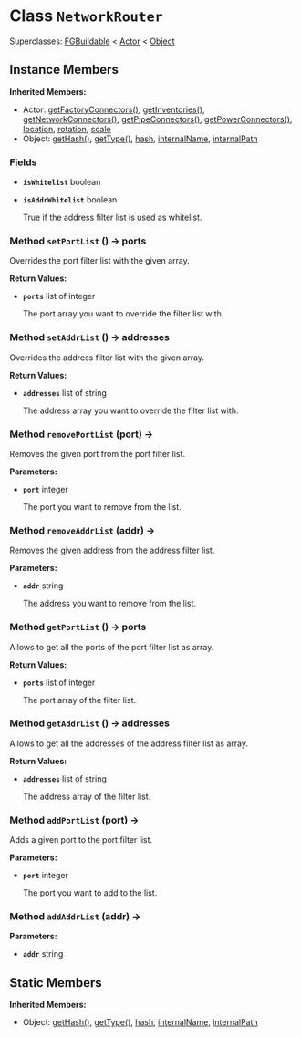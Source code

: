 # Class <code>NetworkRouter</code>

Superclasses: <a href="FGBuildable.md">FGBuildable</a> < <a href="Actor.md">Actor</a> < <a href="Object.md">Object</a>


## Instance Members
<b>Inherited Members:</b>
- Actor: <a href="Actor.md#getFactoryConnectors">getFactoryConnectors()</a>, <a href="Actor.md#getInventories">getInventories()</a>, <a href="Actor.md#getNetworkConnectors">getNetworkConnectors()</a>, <a href="Actor.md#getPipeConnectors">getPipeConnectors()</a>, <a href="Actor.md#getPowerConnectors">getPowerConnectors()</a>, <a href="Actor.md#location">location</a>, <a href="Actor.md#rotation">rotation</a>, <a href="Actor.md#scale">scale</a>
- Object: <a href="Object.md#getHash">getHash()</a>, <a href="Object.md#getType">getType()</a>, <a href="Object.md#hash">hash</a>, <a href="Object.md#internalName">internalName</a>, <a href="Object.md#internalPath">internalPath</a>
### Fields
- <code><b>isWhitelist</b></code> boolean

  
- <code><b>isAddrWhitelist</b></code> boolean

  True if the address filter list is used as whitelist.
### Method <code>setPortList</code> () → ports
Overrides the port filter list with the given array.

<b>Return Values:</b>

- <code><b>ports</b></code> list of integer

  The port array you want to override the filter list with.
### Method <code>setAddrList</code> () → addresses
Overrides the address filter list with the given array.

<b>Return Values:</b>

- <code><b>addresses</b></code> list of string

  The address array you want to override the filter list with.
### Method <code>removePortList</code> (port) → 
Removes the given port from the port filter list.

<b>Parameters:</b>

- <code><b>port</b></code> integer

  The port you want to remove from the list.
### Method <code>removeAddrList</code> (addr) → 
Removes the given address from the address filter list.

<b>Parameters:</b>

- <code><b>addr</b></code> string

  The address you want to remove from the list.
### Method <code>getPortList</code> () → ports
Allows to get all the ports of the port filter list as array.

<b>Return Values:</b>

- <code><b>ports</b></code> list of integer

  The port array of the filter list.
### Method <code>getAddrList</code> () → addresses
Allows to get all the addresses of the address filter list as array.

<b>Return Values:</b>

- <code><b>addresses</b></code> list of string

  The address array of the filter list.
### Method <code>addPortList</code> (port) → 
Adds a given port to the port filter list.

<b>Parameters:</b>

- <code><b>port</b></code> integer

  The port you want to add to the list.
### Method <code>addAddrList</code> (addr) → 


<b>Parameters:</b>

- <code><b>addr</b></code> string

  
## Static Members
<b>Inherited Members:</b>
- Object: <a href="Object.md#getHash">getHash()</a>, <a href="Object.md#getType">getType()</a>, <a href="Object.md#hash">hash</a>, <a href="Object.md#internalName">internalName</a>, <a href="Object.md#internalPath">internalPath</a>
